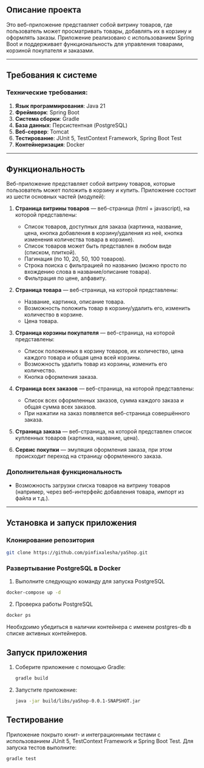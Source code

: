 
## Описание проекта

Это веб-приложение представляет собой витрину товаров, где пользователь может просматривать товары, добавлять их в корзину и оформлять заказы. Приложение реализовано с использованием Spring Boot и поддерживает функциональность для управления товарами, корзиной покупателя и заказами.

---

## Требования к системе

### Технические требования:
1. **Язык программирования**: Java 21
2. **Фреймворк**: Spring Boot
3. **Система сборки**: Gradle
4. **База данных**: Персистентная (PostgreSQL)
5. **Веб-сервер**: Tomcat
6. **Тестирование**: JUnit 5, TestContext Framework, Spring Boot Test
7. **Контейнеризация**: Docker

---

## Функциональность

Веб-приложение представляет собой витрину товаров, которые пользователь может положить в корзину и купить. Приложение состоит из шести основных частей (модулей):

1. **Страница витрины товаров** — веб-страница (html + javascript), на которой представлены:
    - Список товаров, доступных для заказа (картинка, название, цена, кнопка добавления в корзину/удаления из неё, кнопка изменения количества товара в корзине).
    - Список товаров может быть представлен в любом виде (списком, плиткой).
    - Пагинация (по 10, 20, 50, 100 товаров).
    - Строка поиска с фильтрацией по названию (можно просто по вхождению слова в название/описание товара).
    - Фильтрация по цене, алфавиту.

2. **Страница товара** — веб-страница, на которой представлены:
    - Название, картинка, описание товара.
    - Возможность положить товар в корзину/удалить его, изменить количество в корзине.
    - Цена товара.

3. **Страница корзины покупателя** — веб-страница, на которой представлены:
    - Список положенных в корзину товаров, их количество, цена каждого товара и общая цена всей корзины.
    - Возможность удалить товар из корзины, изменить его количество.
    - Кнопка оформления заказа.

4. **Страница всех заказов** — веб-страница, на которой представлены:
    - Список всех оформленных заказов, сумма каждого заказа и общая сумма всех заказов.
    - При нажатии на заказ появляется веб-страница совершённого заказа.

5. **Страница заказа** — веб-страница, на которой представлен список купленных товаров (картинка, название, цена).

6. **Сервис покупки** — эмуляция оформления заказа, при этом происходит переход на страницу оформленного заказа.

### Дополнительная функциональность

- Возможность загрузки списка товаров на витрину товаров (например, через веб-интерфейс добавления товара, импорт из файла и т.д.).

---

## Установка и запуск приложения

### Клонирование репозитория

```bash
git clone https://github.com/pinfixalesha/yaShop.git 
```

### Развертывание PostgreSQL в Docker

1. Выполните следующую команду для запуска PostgreSQL
```bash
docker-compose up -d 
```
2. Проверка работы PostgreSQL
```bash
docker ps 
```
Необхдоимо убедиться в наличии контейнера с именем postgres-db в списке активных контейнеров.

## Запуск приложения

1. Соберите приложение с помощью Gradle:
   ```bash
   gradle build
   ```
2. Запустите приложение:
   ```bash
   java -jar build/libs/yaShop-0.0.1-SNAPSHOT.jar
   ```

## Тестирование

Приложение покрыто юнит- и интеграционными тестами с использованием JUnit 5, TestContext Framework и Spring Boot Test. Для запуска тестов выполните:

   ```bash
   gradle test
   ```